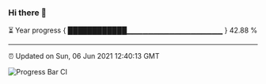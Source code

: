 ### Hi there 👋

⏳ Year progress { ████████████▁▁▁▁▁▁▁▁▁▁▁▁▁▁▁▁▁▁ } 42.88 %

---

⏰ Updated on Sun, 06 Jun 2021 12:40:13 GMT

![Progress Bar CI](https://github.com/liununu/liununu/workflows/Progress%20Bar%20CI/badge.svg)
